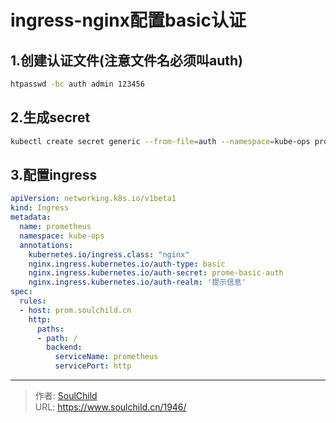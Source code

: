 # ingress-nginx配置basic认证

<!--more-->
## 1.创建认证文件(注意文件名必须叫auth)
```bash
htpasswd -bc auth admin 123456
```

## 2.生成secret
```bash
kubectl create secret generic --from-file=auth --namespace=kube-ops prome-basic-auth
```

## 3.配置ingress
```yaml
apiVersion: networking.k8s.io/v1beta1
kind: Ingress
metadata:
  name: prometheus
  namespace: kube-ops
  annotations:
    kubernetes.io/ingress.class: "nginx"
    nginx.ingress.kubernetes.io/auth-type: basic
    nginx.ingress.kubernetes.io/auth-secret: prome-basic-auth
    nginx.ingress.kubernetes.io/auth-realm: '提示信息'
spec:
  rules:
  - host: prom.soulchild.cn
    http:
      paths:
      - path: /
        backend:
          serviceName: prometheus
          servicePort: http
```


---

> 作者: [SoulChild](https://www.soulchild.cn)  
> URL: https://www.soulchild.cn/1946/  

